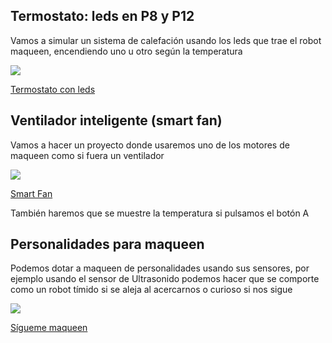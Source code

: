 ## Termostato: leds en P8 y P12 

Vamos a simular un sistema de calefación usando los leds que trae el robot maqueen, encendiendo uno u otro según la temperatura

![](microbit_termostato_leds_maqueen.png)

[Termostato con leds](https://makecode.microbit.org/_4gYWeheaTbmk)


## Ventilador inteligente (smart fan)

Vamos a hacer un proyecto donde usaremos uno de los motores de maqueen como si fuera un ventilador

![](microbit_smart_fan.png)

[Smart Fan](https://makecode.microbit.org/_T9Lc3KFcWLtC)

También haremos que se muestre la temperatura si pulsamos el botón A

## Personalidades para maqueen

Podemos dotar a maqueen de personalidades usando sus sensores, por ejemplo usando el sensor de Ultrasonido podemos hacer que se comporte como un robot tímido si se aleja al acercarnos o curioso si nos sigue

![](maqueen_sigueme.png)

[Sígueme maqueen](https://makecode.microbit.org/_TiLXLd9v8KPi)
